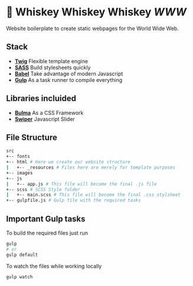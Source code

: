 # 🥃 Whiskey Whiskey Whiskey _WWW_
Website boilerplate to create static webpages for the World Wide Web.

## Stack
- **[Twig](https://twig.symfony.com/)** Flexible template engine
- **[SASS](https://sass-lang.com/)** Build stylesheets quickly
- **[Babel](https://babeljs.io/)** Take advantage of modern Javascript
- **[Gulp](https://gulpjs.com/)** As a task runner to compile everything

## Libraries incluided
- **[Bulma](https://bulma.io/)** As a CSS Framework
- **[Swiper](https://swiperjs.com/)** Javascript Slider

## File Structure
```bash
src
+-- fonts
+-- html # Here we create our website structure
|   +-- _resources # Files here are merely for template purposes
+-- images
+-- js
|   +-- app.js # This file will become the final .js file
+-- scss # SCSS Style folder
|   +-- main.scss # This file will become the final .css stylsheet
+-- gulpfile.js # Gulp file with the required tasks
```

## Important Gulp tasks
To build the required files just run
```bash
gulp
# or
gulp default
```

To watch the files while working locally
```bash
gulp watch
```